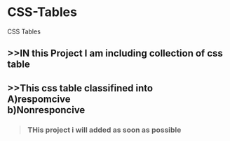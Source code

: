 

CSS-Tables
==========

CSS Tables

<h2>>>IN this Project I am including collection of css table</h2>
<h2>>>This css table classifined into </br> A)respomcive
                                     </br>   b)Nonresponcive</h2>
                                     
<h3><blockquote cite="uri">THis project i will  added as soon as possible
</blockquote></h3>                         
                                     
